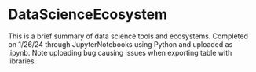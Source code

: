 # DataScienceEcosystem
This is a brief summary of data science tools and ecosystems. Completed on 1/26/24 through JupyterNotebooks using Python and uploaded as .ipynb. Note uploading bug causing issues when exporting table with libraries. 
